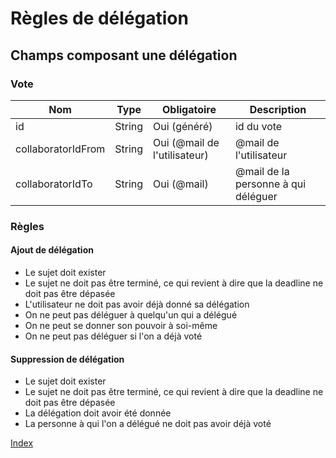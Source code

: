 # Règles de délégation

## Champs composant une délégation

### Vote

|     Nom             |      Type           |  Obligatoire                     | Description                         |
|---------------------|---------------------|----------------------------------|-------------------------------------|
| id                  |     String          | Oui (généré)                     | id du vote                          |
| collaboratorIdFrom |     String          |      Oui (@mail de l'utilisateur)| @mail de l'utilisateur              |
| collaboratorIdTo   |     String          |      Oui (@mail)                 | @mail de la personne à qui déléguer |


### Règles

#### Ajout de délégation

* Le sujet doit exister
* Le sujet ne doit pas être terminé, ce qui revient à dire que la deadline ne doit pas être dépasée
* L'utilisateur ne doit pas avoir déjà donné sa délégation
* On ne peut pas déléguer à quelqu'un qui a délégué
* On ne peut se donner son pouvoir à soi-même
* On ne peut pas déléguer si l'on a déjà voté

#### Suppression de délégation

* Le sujet doit exister
* Le sujet ne doit pas être terminé, ce qui revient à dire que la deadline ne doit pas être dépasée
* La délégation doit avoir été donnée
* La personne à qui l'on a délégué ne doit pas avoir déjà voté


[Index](00_INDEX.md)
